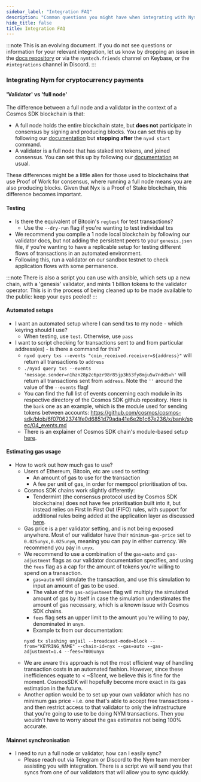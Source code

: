```yaml
---
sidebar_label: "Integration FAQ"
description: "Common questions you might have when integrating with Nym"
hide_title: false
title: Integration FAQ
---
```


:::note
This is an evolving document. If you do not see questions or information for your relevant integration, let us know by dropping an issue in the [docs repository](https://github.com/nymtech/docs/issues) or via the `nymtech.friends` channel on Keybase, or the `#integrations` channel in Discord. 
:::

### Integrating Nym for cryptocurrency payments 

#### 'Validator' vs 'full node'
The difference between a full node and a validator in the context of a Cosmos SDK blockchain is that: 
* A full node holds the entire blockchain state, but **does not** participate in consensus by signing and producing blocks. You can set this up by following our [documentation](https://nymtech.net/docs/stable/run-nym-nodes/nodes/validators/) but **stopping after** the `nyxd start` command. 
* A validator is a full node that has staked `NYX` tokens, and joined consensus. You can set this up by following our [documentation](https://nymtech.net/docs/stable/run-nym-nodes/nodes/validators/) as usual. 

These differences might be a little alien for those used to blockchains that use Proof of Work for consensus, where running a full node means you are also producing blocks. Given that Nyx is a Proof of Stake blockchain, this difference becomes important. 

#### Testing
* Is there the equivalent of Bitcoin's `regtest` for test transactions?
    * Use the `--dry-run` flag if you're wanting to test individual txs 
* We recommend you compile a 1 node local blockchain by following our validator docs, but not adding the persistent peers to your `genesis.json` file, if you're wanting to have a replicable setup for testing different flows of transactions in an automated environment. 
* Following this, run a validator on our sandbox testnet to check application flows with some permanence.

:::note
There is also a script you can use with ansible, which sets up a new chain, with a 'genesis' validator, and mints 1 billion tokens to the validator operator. This is in the process of being cleaned up to be made available to the public: keep your eyes peeled! 
:::

#### Automated setups 
* I want an automated setup where I can send txs to my node - which keyring should I use? 
    * When testing, use `test`. Otherwise, use `pass`  
* I want to script checking for transactions sent to and from particular address(es) - is there a command for this?
    * `nyxd query txs --events "coin_received.receiver=${address}"` will return all transactions to `address`
    * `./nyxd query txs --events 'message.sender=n1hzn28p2c6pzr98r85jp3h53fy8mju5w7ndd5vh'` will return all transactions sent from `address`. Note the `''` around the value of the `--events` flag!
    * You can find the full list of events concerning each module in its respective directory of the Cosmos SDK github repository. Here is the `bank` one as an example, which is the module used for sending tokens between accounts: https://github.com/cosmos/cosmos-sdk/blob/6f070623741fe0d6851d79ada41e6e2b1c67e236/x/bank/spec/04_events.md
    * There is an explainer of Cosmos SDK chain's module-based setup [here](https://docs.cosmos.network/main/modules/). 

#### Estimating gas usage 
* How to work out how much gas to use? 
    * Users of Ethereum, Bitcoin, etc are used to setting: 
        * An amount of gas to use for the transaction
        * A fee per unit of gas, in order for mempool prioritisation of txs. 
    * Cosmos SDK chains work slightly differently: 
        * Tendermint (the consensus protocol used by Cosmos SDK blockchains) does not have fee prioritisation built into it, but instead relies on First In First Out (FIFO) rules, with support for additional rules being added at the application layer as discussed [here](https://medium.com/tendermint/tendermint-v0-35-introduces-prioritized-mempool-a-makeover-to-the-peer-to-peer-network-more-61eea6ec572d). 
    * Gas price is a per validator setting, and is not being exposed anywhere. Most of our validator have their `minimum-gas-price` set to `0.025unyx,0.025unym`, meaning you can pay in either currency. We recommend you pay in `unyx`.  
    * We recommend to use a combination of the `gas=auto` and `gas-adjustment` flags as our validator documentation specifies, and using the `fees` flag as a cap for the amount of tokens you're willing to spend on a transaction. 
        * `gas=auto` will simulate the transaction, and use this simulation to input an amount of gas to be used. 
        * The value of the `gas-adjustment` flag will multiply the simulated amount of gas by itself in case the simulation understimates the amount of gas necessary, which is a known issue with Cosmos SDK chains. 
        * `fees` flag sets an upper limit to the amount you're willing to pay, denominated in `unym`.
        * Example tx from our documentation: 
        ```
        nyxd tx slashing unjail --broadcast-mode=block --from="KEYRING_NAME" --chain-id=nyx --gas=auto --gas-adjustment=1.4 --fees=7000unyx
        ```
    * We are aware this approach is not the most efficient way of handling transaction costs in an automated fashion. However, since these inefficiences equate to < ~$1cent, we believe this is fine for the moment. CosmosSDK will hopefully become more exact in its gas estimation in the future. 
    * Another option would be to set up your own validator which has no minimum gas price - i.e. one that's able to accept free transactions - and then restrict access to that validator to only the infrastructure that you're going to use to be doing NYM transactions. Then you wouldn't have to worry about the gas estimates not being 100% accurate. 

#### Mainnet synchronisation
* I need to run a full node or validator, how can I easily sync? 
    * Please reach out via Telegram or Discord to the Nym team member assisting you with integration. There is a script we will send you that syncs from one of our validators that will allow you to sync quickly. 
